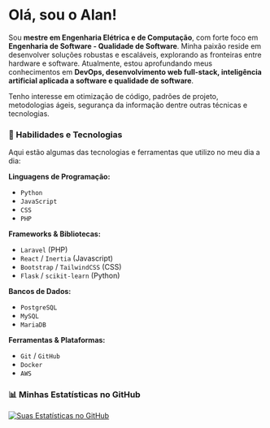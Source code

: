 # Olá, sou o Alan!

Sou **mestre em Engenharia Elétrica e de Computação**, com forte foco em **Engenharia de Software - Qualidade de Software**. Minha paixão reside em desenvolver soluções robustas e escaláveis, explorando as fronteiras entre hardware e software. Atualmente, estou aprofundando meus conhecimentos em **DevOps, desenvolvimento web full-stack, inteligência artificial aplicada a software e qualidade de software**.

Tenho interesse em otimização de código, padrões de projeto, metodologias ágeis, segurança da informação dentre outras técnicas e tecnologias.

### 🚀 Habilidades e Tecnologias

Aqui estão algumas das tecnologias e ferramentas que utilizo no meu dia a dia:

**Linguagens de Programação:**
* `Python`
* `JavaScript`
* `CSS`
* `PHP`

**Frameworks & Bibliotecas:**
* `Laravel` (PHP)
* `React` / `Inertia` (Javascript)
* `Bootstrap` / `TailwindCSS` (CSS)
* `Flask` / `scikit-learn` (Python)

**Bancos de Dados:**
* `PostgreSQL`
* `MySQL`
* `MariaDB`

**Ferramentas & Plataformas:**
* `Git` / `GitHub`
* `Docker`
* `AWS`

### 📊 Minhas Estatísticas no GitHub

[![Suas Estatísticas no GitHub](https://github-readme-stats.vercel.app/api?username=alanfm&show_icons=true&theme=radical)](https://github.com/anuraghazra/github-readme-stats)

<!--Você pode usar ícones para as tecnologias. Sites como [Shields.io](https://shields.io/) ou [Devicon](https://devicon.dev/) oferecem uma vasta gama de badges e ícones que podem ser incorporados. -->
